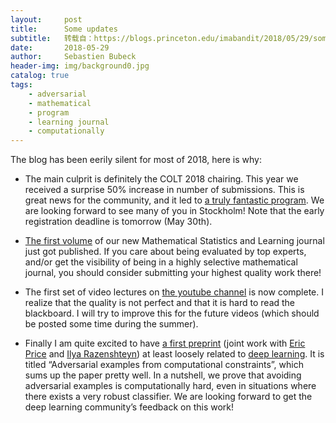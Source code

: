 ```yaml
---
layout:     post
title:      Some updates
subtitle:   转载自：https://blogs.princeton.edu/imabandit/2018/05/29/some-updates/
date:       2018-05-29
author:     Sebastien Bubeck
header-img: img/background0.jpg
catalog: true
tags:
    - adversarial
    - mathematical
    - program
    - learning journal
    - computationally
---
```


The blog has been eerily silent for most of 2018, here is why:

- The main culprit is definitely the COLT 2018 chairing. This year we received a surprise 50% increase in number of submissions. This is great news for the community, and it led to [a truly fantastic program](https://easychair.org/smart-program/COLT2018). We are looking forward to see many of you in Stockholm! Note that the early registration deadline is tomorrow (May 30th).

- [The first volume](https://www.ems-ph.org/journals/show_issue.php?issn=2520-2316&vol=1&iss=1) of our new Mathematical Statistics and Learning journal just got published. If you care about being evaluated by top experts, and/or get the visibility of being in a highly selective mathematical journal, you should consider submitting your highest quality work there!

- The first set of video lectures on [the youtube channel](https://www.youtube.com/c/SebastienBubeck) is now complete. I realize that the quality is not perfect and that it is hard to read the blackboard. I will try to improve this for the future videos (which should be posted some time during the summer).

- Finally I am quite excited to have [a first preprint](https://arxiv.org/abs/1805.10204) (joint work with [Eric Price](http://www.cs.utexas.edu/~ecprice) and [Ilya Razenshteyn](https://www.ilyaraz.org/)) at least loosely related to [deep learning](https://blogs.princeton.edu/imabandit/2015/03/20/deep-stuff-about-deep-learning). It is titled “Adversarial examples from computational constraints”, which sums up the paper pretty well. In a nutshell, we prove that avoiding adversarial examples is computationally hard, even in situations where there exists a very robust classifier. We are looking forward to get the deep learning community’s feedback on this work!

